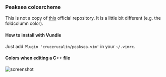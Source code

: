 ### Peaksea colosrcheme

This is not a copy of [this](https://github.com/vim-scripts/peaksea) official
repository. It is a little bit different (e.g. the foldcolumn color).


#### How to install with Vundle
Just add `Plugin 'crucerucalin/peaksea.vim'` in your `~/.vimrc`.

#### Colors when editing a C++ file
![screenshot](http://i.imgur.com/5Tpe6Sj.jpg)
